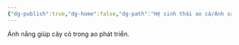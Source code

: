 ```yaml
---
{"dg-publish":true,"dg-home":false,"dg-path":"Hệ sinh thái ao cá/Ánh sáng mặt trời.md","permalink":"/he-sinh-thai-ao-ca/anh-sang-mat-troi/","dgPassFrontmatter":true,"noteIcon":"","created":"2025-01-01T22:44:40.471+07:00","updated":"2025-01-01T22:45:33.788+07:00"}
---
```


Ánh nắng giúp cây cỏ trong ao phát triển.